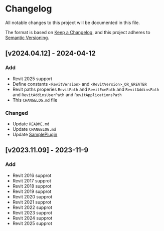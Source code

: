 # Changelog

All notable changes to this project will be documented in this file.

The format is based on [Keep a Changelog](https://keepachangelog.com/en/1.1.0/),
and this project adheres to [Semantic Versioning](https://semver.org/spec/v2.0.0.html).

## [v2024.04.12] - 2024-04-12

### Add

- Revit 2025 support
- Define constants `<RevitVersion>` and `<RevitVersion>_OR_GREATER`
- Revit paths properies `RevitPath` and `RevitExePath` and `RevitAddinsPath` and `RevitAddinsUserPath` and `RevitApplicationsPath`
- This `CHANGELOG.md` file

### Changed

- Update `README.md`
- Update `CHANGELOG.md`
- Update [SamplePlugin](sample/SamplePlugin)

## [v2023.11.09] - 2023-11-9

### Add

- Revit 2016 supprot
- Revit 2017 supprot
- Revit 2018 supprot
- Revit 2019 supprot
- Revit 2020 supprot
- Revit 2021 supprot
- Revit 2022 supprot
- Revit 2023 supprot
- Revit 2024 supprot
- Revit 2025 supprot
